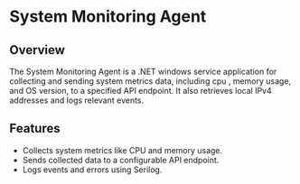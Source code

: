 # System Monitoring Agent

## Overview

The System Monitoring Agent is a .NET windows service application for collecting and sending system metrics data, including cpu , memory usage, and OS version, to a specified API endpoint. It also retrieves local IPv4 addresses and logs relevant events.

## Features

- Collects system metrics like CPU and memory usage.
- Sends collected data to a configurable API endpoint.
- Logs events and errors using Serilog.
